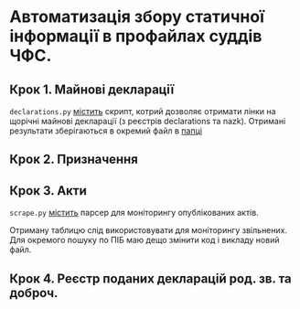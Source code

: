 # Автоматизація збору статичної інформації в профайлах суддів ЧФС.

## Крок 1. Майнові декларації
`declarations.py` [містить](https://github.com/hp0404/CFJ/blob/master/declarations.py) скрипт, котрий дозволяє отримати лінки на щорічні майнові декларації (з реєстрів declarations та nazk). 
Отримані результати зберігаються в окремий файл в [папці](https://github.com/hp0404/CFJ/tree/master/results) 

## Крок 2. Призначення

## Крок 3. Акти 
`scrape.py` [містить](https://github.com/hp0404/CFJ/blob/master/scrape.py) парсер для моніторингу опублікованих актів. 

Отриману таблицю слід використовувати для моніторингу звільнених. Для окремого пошуку по ПІБ маю дещо змінити код і викладу новий файл. 

## Крок 4. Реєстр поданих декларацій род. зв. та доброч. 
